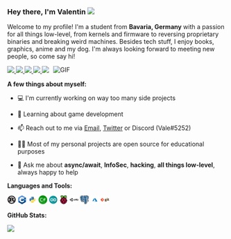 ### Hey there, I'm Valentin <img src="https://media.giphy.com/media/hvRJCLFzcasrR4ia7z/giphy.gif" width="30px">

Welcome to my profile! I'm a student from **Bavaria, Germany** with a passion for all things low-level,
from kernels and firmware to reversing proprietary binaries and breaking weird machines. Besides tech stuff,
I enjoy books, graphics, anime and my dog. I'm always looking forward to meeting new people, so come say hi!

<a href="https://github.com/vbe0201">
  <img src="https://badges.pufler.dev/visits/vbe0201/vbe0201?style=flat-square&color=black&logo=github">
</a>
<a href="https://github.com/vbe0201">
  <img src="https://badges.pufler.dev/years/vbe0201?style=flat-square&color=black&logo=github">
</a>
<a href="https://github.com/vbe0201?tab=repositories">
  <img src="https://badges.pufler.dev/repos/vbe0201?style=flat-square&color=black&logo=github">
</a>
<a href="https://gist.github.com/vbe0201">
  <img src="https://badges.pufler.dev/gists/vbe0201?style=flat-square&color=black&logo=github">
</a>
<a href="https://badges.pufler.dev">
  <img src="https://badges.pufler.dev/commits/monthly/vbe0201?style=flat-square&color=black&logo=github">
</a>

<img align="right" alt="GIF" src="https://github.com/vbe0201/vbe0201/blob/master/hackermans.gif?raw=true" width="398px">

**A few things about myself:**

- 💻 I'm currently working on way too many side projects

- 🧐 Learning about game development

- 📫 Reach out to me via [Email](mailto:valentin.be@protonmail.com), [Twitter](https://twitter.com/iamwalleh)
or Discord (Vale#5252)

- 👨‍💻 Most of my personal projects are open source for educational purposes

- 💬 Ask me about **async/await**, **InfoSec**, **hacking**, **all things low-level**, always happy to help

**Languages and Tools:**

<code><img height="20" src="https://raw.githubusercontent.com/github/explore/80688e429a7d4ef2fca1e82350fe8e3517d3494d/topics/rust/rust.png"></code>
<code><img height="20" src="https://raw.githubusercontent.com/github/explore/80688e429a7d4ef2fca1e82350fe8e3517d3494d/topics/cpp/cpp.png"></code>
<code><img height="20" src="https://raw.githubusercontent.com/github/explore/80688e429a7d4ef2fca1e82350fe8e3517d3494d/topics/python/python.png"></code>
<code><img height="20" src="https://raw.githubusercontent.com/github/explore/80688e429a7d4ef2fca1e82350fe8e3517d3494d/topics/csharp/csharp.png"></code>
<code><img height="20" src="https://raw.githubusercontent.com/github/explore/80688e429a7d4ef2fca1e82350fe8e3517d3494d/topics/arduino/arduino.png"></code>
<code><img height="20" src="https://raw.githubusercontent.com/github/explore/80688e429a7d4ef2fca1e82350fe8e3517d3494d/topics/raspberry-pi/raspberry-pi.png"></code>
<code><img height="20" src="https://raw.githubusercontent.com/github/explore/80688e429a7d4ef2fca1e82350fe8e3517d3494d/topics/unity/unity.png"></code>
<code><img height="20" src="https://raw.githubusercontent.com/github/explore/80688e429a7d4ef2fca1e82350fe8e3517d3494d/topics/postgresql/postgresql.png"></code>
<code><img height="20" src="https://raw.githubusercontent.com/github/explore/80688e429a7d4ef2fca1e82350fe8e3517d3494d/topics/azure/azure.png"></code>
<code><img height="20" src="https://raw.githubusercontent.com/github/explore/80688e429a7d4ef2fca1e82350fe8e3517d3494d/topics/git/git.png"></code>

**GitHub Stats:**

<img src="https://github-readme-stats.vercel.app/api?username=vbe0201&show_icons=true&theme=tokyonight">

